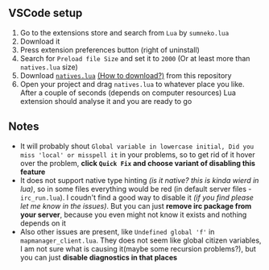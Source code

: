 ## VSCode setup

1. Go to the extensions store and search from `Lua` by `sumneko.lua`
2. Download it 
3. Press extension preferences button (right of uninstall)
4. Search for `Preload file Size` and set it to `2000` (Or at least more than `natives.lua` size)
5. Download [`natives.lua`](https://raw.githubusercontent.com/depozzyx/citizen-autocomplete/main/natives.lua) [(How to download?)](https://github.com/depozzyx/citizen-autocomplete/blob/main/how-to-download.md) from this repository
6. Open your project and drag `natives.lua` to whatever place you like. After a couple of seconds (depends on computer resources) Lua extension should analyse it and you are ready to go

## Notes

- It will probably shout `Global variable in lowercase initial, Did you miss 'local' or misspell it` in your problems, so to get rid of it hover over the problem, __click `Quick Fix` and choose variant of disabling this feature__
- It does not support native type hinting _(is it native? this is kinda wierd in lua)_, so in some files everything would be red (in default server files - `irc_run.lua`). I coudn't find a good way to disable it _(if you find please let me know in the issues)_. But you can just __remove irc package from your server__, because you even might not know it exists and nothing depends on it
- Also other issues are present, like `Undefined global 'f'` in `mapmanager_client.lua`. They does not seem like global citizen variables, I am not sure what is causing it(maybe some recursion problems?), but you can just __disable diagnostics in that places__
